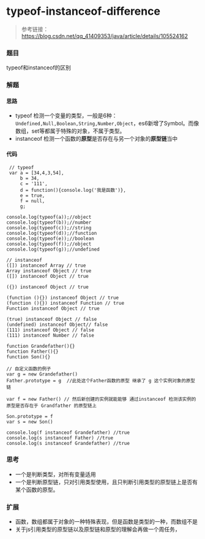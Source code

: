 # typeof-instanceof-difference

> 参考链接：https://blog.csdn.net/qq_41409353/java/article/details/105524162

### 题目

typeof和instanceof的区别



### 解题

#### 思路

* typeof 检测一个变量的类型，一般是6种：`Undefined,Null,Boolean,String,Number,Object`，es6新增了Symbol。而像数组，set等都属于特殊的对象，不属于类型。
* instanceof 检测一个函数的**原型**是否存在与另一个对象的**原型链**当中

#### 代码

```
 // typeof
 var a = [34,4,3,54],
     b = 34,
     c = '111',
     d = function(){console.log('我是函数')},
     e = true,
     f = null,
     g;
     
console.log(typeof(a));//object
console.log(typeof(b));//number
console.log(typeof(c));//string
console.log(typeof(d));//function
console.log(typeof(e));//boolean
console.log(typeof(f));//object
console.log(typeof(g));//undefined

// instanceof
([]) instanceof Array // true
Array instanceof Object // true
([]) instanceof Object // true

({}) instanceof Object // true

(function (){}) instanceof Object // true
(function (){}) instanceof Function // true
Function instanceof Object // true

(true) instanceof Object // false
(undefined) instanceof Object// false
(111) instanceof Object // false
(111) instanceof Number // false

function Grandefather(){}
function Father(){}
function Son(){}

// 自定义函数的例子
var g = new Grandefather()
Father.prototype = g  //此处这个Father函数的原型 继承了 g 这个实例对象的原型链

var f = new Father() // 然后新创建的实例就能能够 通过instanceof 检测该实例的原型是否存在于 Grandfather 的原型链上
        
Son.prototype = f
var s = new Son()
        
console.log(f instanceof Grandefather) //true
console.log(s instanceof Father) //true
console.log(s instanceof Grandefather) //true
```



### 思考

* 一个是判断类型，对所有变量适用
* 一个是判断原型链，只对引用类型使用，且只判断引用类型的原型链上是否有某个函数的原型。



### 扩展

* 函数，数组都属于对象的一种特殊表现，但是函数是类型的一种，而数组不是
* 关于js引用类型的原型链以及原型链和原型的理解会再做一个周任务，